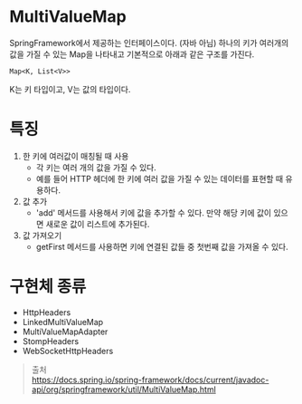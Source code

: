 # MultiValueMap
SpringFramework에서 제공하는 인터페이스이다. (자바 아님)
하나의 키가 여러개의 값을 가질 수 있는 Map을 나타내고 기본적으로 아래과 같은 구조를 가진다.

```
Map<K, List<V>>
```

K는 키 타입이고, V는 값의 타입이다.

# 특징 
1. 한 키에 여러값이 매칭될 때 사용
   - 각 키는 여러 개의 값을 가질 수 있다.
   - 예를 들어 HTTP 헤더에 한 키에 여러 값을 가질 수 있는 데이터를 표현할 때 유용하다.
2. 값 추가
   - 'add' 메서드를 사용해서 키에 값을 추가할 수 있다. 만약 해당 키에 값이 있으면 새로운 값이 리스트에 추가된다.
3. 값 가져오기
   - getFirst 메서드를 사용하면 키에 연결된 값들 중 첫번째 값을 가져올 수 있다.

# 구현체 종류
- HttpHeaders
- LinkedMultiValueMap
- MultiValueMapAdapter
- StompHeaders
- WebSocketHttpHeaders   
   


> 출처 </br>
> https://docs.spring.io/spring-framework/docs/current/javadoc-api/org/springframework/util/MultiValueMap.html
